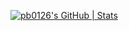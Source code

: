 [![pb0126's GitHub | Stats](https://stats.quine.sh/pb0126/github?theme=dark)](https://quine.sh?utm_source=widgets&utm_campaign=pb0126)
